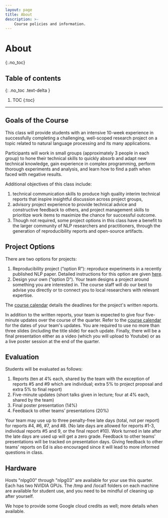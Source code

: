 ```yaml
---
layout: page
title: About
description: >-
    Course policies and information.
---
```


# About
{:.no_toc}

## Table of contents
{: .no_toc .text-delta }

1. TOC
{:toc}

---

## Goals of the Course


This class will provide students with an intensive 10-week experience in successfully completing a challenging, well-scoped research project on a topic related to natural language processing and its many applications.

Participants will work in small groups (approximately 3 people in each group) to hone their technical skills to quickly absorb and adapt new technical knowledge, gain experience in complex programming, perform thorough experiments and analysis, and learn how to find a path when faced with negative results.

Additional objectives of this class include:
1.  technical communication skills to produce high quality interim technical reports that inspire insightful discussion across project groups,
1.  advisory project experience to provide technical advice and constructive feedback to others, and
project management skills to prioritize work items to maximize the chance for successful outcome.
1.  Though not required, some project options in this class have a benefit to the larger community of NLP researchers and practitioners, through the generation of reproducibility reports and open-source artifacts.


## Project Options

There are two options for projects:
1.  Reproducibility project (“option R”):  reproduce experiments in a recently published NLP paper.  Detailed instructions for this option are given [here](../assets/docs/project-R-481N.pdf).
1.  Design your own (“option D”).  Your team designs a project around something you are interested in.  The course staff will do our best to advise you directly or to connect you to local researchers with relevant expertise.  

The [course calendar](../calendar) details the deadlines for the project's written reports.

In addition to the written reports, your team is expected to give four five-minute updates over the course of the quarter.  Refer to the [course calendar](../calendar) for the dates of your team's updates.   You are required to use no more than three slides (including the title slide) for each update.  Finally, there will be a final presentation either as a video (which you will upload to Youtube) or as a live poster session at the end of the quarter.


## Evaluation

Students will be evaluated as follows:
1.  Reports (ten at 4% each, shared by the team with the exception of reports #5 and #9 which are individual; extra 5% to project proposal and extra 5% to final report)
1.  Five-minute updates (short talks given in lecture; four at 4% each, shared by the team)
1.  Final poster presentation (14%)
1.  Feedback to other teams’ presentations (20%)

Your team may use up to three penalty-free late days (total, not per report) for reports #4, #6, #7, and #8.  (No late days are allowed for reports #1-3, individual reports #5 and 9, or the final report #10).  Work turned in late after the late days are used up will get a zero grade.  Feedback to other teams' presentations will be tracked on presentation days.  Giving feedback to other teams' reports on Ed is also encouraged since it will lead to more informed questions in class.

## Hardware

Hosts "nlpg00" through "nlpg03" are available for your use this quarter.  Each has two NVIDIA GPUs.  The /tmp and /local1 folders on each machine are available for student use, and you need to be mindful of cleaning up after yourself.

We hope to provide some Google cloud credits as well; more details when available.
